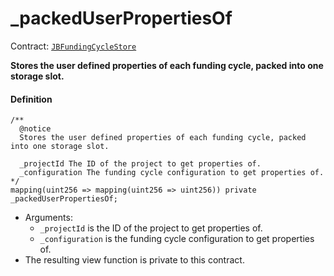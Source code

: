 # \_packedUserPropertiesOf

Contract: [`JBFundingCycleStore`](/dev/api/contracts/jbfundingcyclestore/README.md)​‌

**Stores the user defined properties of each funding cycle, packed into one storage slot.**

#### Definition

```
/**
  @notice
  Stores the user defined properties of each funding cycle, packed into one storage slot.

  _projectId The ID of the project to get properties of.
  _configuration The funding cycle configuration to get properties of.
*/
mapping(uint256 => mapping(uint256 => uint256)) private _packedUserPropertiesOf;
```

- Arguments:
  - `_projectId` is the ID of the project to get properties of.
  - `_configuration` is the funding cycle configuration to get properties of.
- The resulting view function is private to this contract.

